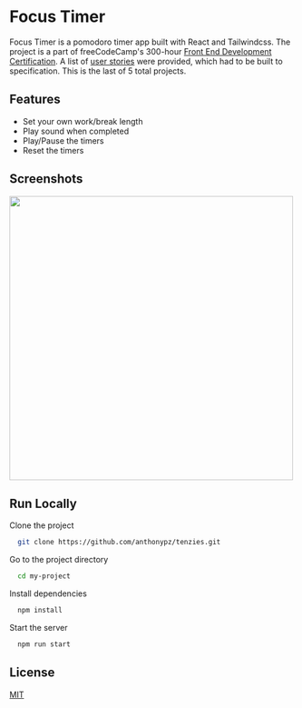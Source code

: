 # Focus Timer

Focus Timer is a pomodoro timer app built with React and Tailwindcss. The project is a part of freeCodeCamp's 300-hour [Front End Development Certification](https://www.freecodecamp.org/learn/front-end-development-libraries/). A list of [user stories](https://www.freecodecamp.org/learn/front-end-development-libraries/front-end-development-libraries-projects/build-a-25--5-clock) were provided, which had to be built to specification. This is the last of 5 total projects.

## Features

- Set your own work/break length
- Play sound when completed
- Play/Pause the timers
- Reset the timers

## Screenshots

<img src="https://github.com/anthonypz/focus-timer/blob/main/src/assets/screenshot.png" width=500>

## Run Locally

Clone the project

```bash
  git clone https://github.com/anthonypz/tenzies.git
```

Go to the project directory

```bash
  cd my-project
```

Install dependencies

```bash
  npm install
```

Start the server

```bash
  npm run start
```

## License

[MIT](https://choosealicense.com/licenses/mit/)
